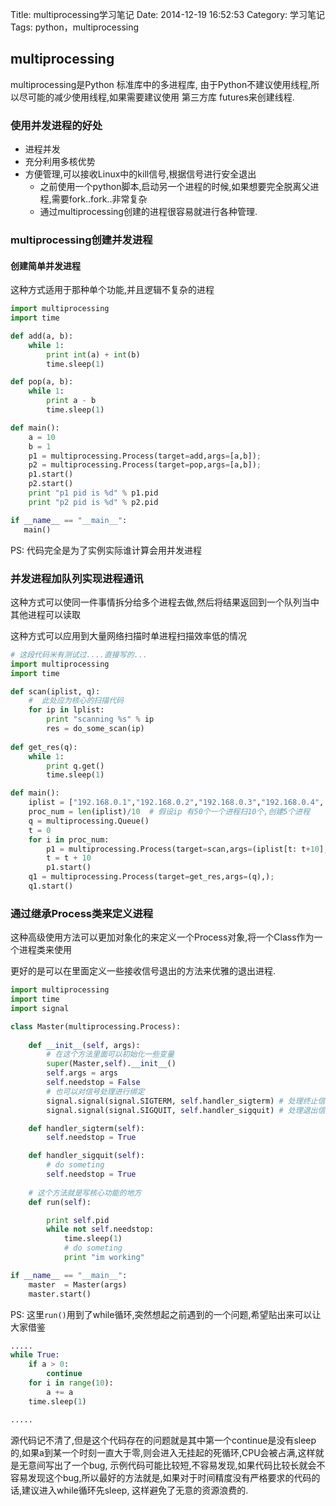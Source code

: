 Title: multiprocessing学习笔记
Date: 2014-12-19 16:52:53
Category: 学习笔记
Tags: python，multiprocessing

## multiprocessing
multiprocessing是Python 标准库中的多进程库, 由于Python不建议使用线程,所以尽可能的减少使用线程,如果需要建议使用 第三方库 futures来创建线程.

### 使用并发进程的好处
- 进程并发
- 充分利用多核优势
- 方便管理,可以接收Linux中的kill信号,根据信号进行安全退出
    + 之前使用一个python脚本,启动另一个进程的时候,如果想要完全脱离父进程,需要fork..fork..非常复杂
    + 通过multiprocessing创建的进程很容易就进行各种管理.

### multiprocessing创建并发进程

#### 创建简单并发进程

这种方式适用于那种单个功能,并且逻辑不复杂的进程

```Python
import multiprocessing
import time

def add(a, b):
    while 1:
        print int(a) + int(b)
        time.sleep(1)

def pop(a, b):
    while 1:
        print a - b
        time.sleep(1)

def main():
    a = 10
    b = 1
    p1 = multiprocessing.Process(target=add,args=[a,b]);
    p2 = multiprocessing.Process(target=pop,args=[a,b]);
    p1.start()
    p2.start()
    print "p1 pid is %d" % p1.pid
    print "p2 pid is %d" % p2.pid

if __name__ == "__main__":
   main()
```
PS: 代码完全是为了实例实际谁计算会用并发进程

### 并发进程加队列实现进程通讯

这种方式可以使同一件事情拆分给多个进程去做,然后将结果返回到一个队列当中其他进程可以读取

这种方式可以应用到大量网络扫描时单进程扫描效率低的情况

```Python
# 这段代码米有测试过....直接写的...
import multiprocessing
import time

def scan(iplist, q):
    #  此处应为核心的扫描代码
    for ip in lplist:
        print "scanning %s" % ip
        res = do_some_scan(ip)
        
def get_res(q):
    while 1:
        print q.get()
        time.sleep(1)

def main():
    iplist = ["192.168.0.1","192.168.0.2","192.168.0.3","192.168.0.4",......]  # 这里可以自己处理
    proc_num = len(iplist)/10  # 假设ip 有50个一个进程扫10个,创建5个进程
    q = multiprocessing.Queue()
    t = 0
    for i in proc_num:
        p1 = multiprocessing.Process(target=scan,args=(iplist[t: t+10], q),);
        t = t + 10
        p1.start()
    q1 = multiprocessing.Process(target=get_res,args=(q),);
    q1.start()
```

### 通过继承Process类来定义进程

这种高级使用方法可以更加对象化的来定义一个Process对象,将一个Class作为一个进程类来使用

更好的是可以在里面定义一些接收信号退出的方法来优雅的退出进程.

```Python
import multiprocessing
import time
import signal

class Master(multiprocessing.Process):
    
    def __init__(self, args):
        # 在这个方法里面可以初始化一些变量
        super(Master,self).__init__()
        self.args = args
        self.needstop = False
        # 也可以对信号处理进行绑定
        signal.signal(signal.SIGTERM, self.handler_sigterm) # 处理终止信号
        signal.signal(signal.SIGQUIT, self.handler_sigquit) # 处理退出信号

    def handler_sigterm(self):
        self.needstop = True

    def handler_sigquit(self):
        # do someting
        self.needstop = True
    
    # 这个方法就是写核心功能的地方
    def run(self):

        print self.pid
        while not self.needstop:
            time.sleep(1)
            # do someting
            print "im working"

if __name__ == "__main__":
    master  = Master(args)
    master.start()
```
PS: 这里```run()```用到了while循环,突然想起之前遇到的一个问题,希望贴出来可以让大家借鉴

```Python
.....
while True:
    if a > 0:
        continue
    for i in range(10):
        a += a
    time.sleep(1)

.....
```
源代码记不清了,但是这个代码存在的问题就是其中第一个continue是没有sleep的,如果a到某一个时刻一直大于零,则会进入无挂起的死循环,CPU会被占满,这样就是无意间写出了一个bug, 示例代码可能比较短,不容易发现,如果代码比较长就会不容易发现这个bug,所以最好的方法就是,如果对于时间精度没有严格要求的代码的话,建议进入while循环先sleep, 这样避免了无意的资源浪费的.